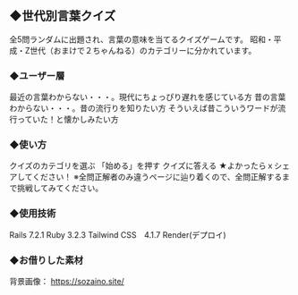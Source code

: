 ## ◆世代別言葉クイズ
全5問ランダムに出題され、言葉の意味を当てるクイズゲームです。
昭和・平成・Z世代（おまけで２ちゃんねる）のカテゴリーに分かれています。

### ◆ユーザー層
最近の言葉わからない・・・。現代にちょっぴり遅れを感じている方
昔の言葉わからない・・・。昔の流行りを知りたい方
そういえば昔こういうワードが流行っていた！と懐かしみたい方

### ◆使い方
クイズのカテゴリを選ぶ
「始める」を押す
クイズに答える
★よかったらｘシェアしてください！
※全問正解者のみ違うページに辿り着くので、全問正解するまで挑戦してみてください。

### ◆使用技術
Rails 7.2.1
Ruby 3.2.3
Tailwind CSS　4.1.7
Render(デプロイ)

### ◆お借りした素材
背景画像： https://sozaino.site/
